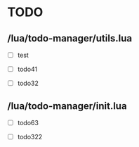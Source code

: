 # TODO

## /lua/todo-manager/utils.lua

- [ ] test

- [ ] todo41

- [ ] todo32

## /lua/todo-manager/init.lua

- [ ] todo63

- [ ] todo322

